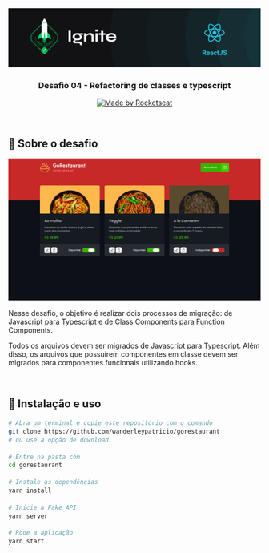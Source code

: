 <img src=".github/ignite.png" alt="Ignite" >

<h3 align="center">
  Desafio 04 - Refactoring de classes e typescript
</h3>

<p align="center">
  <a href="https://rocketseat.com.br">
    <img alt="Made by Rocketseat" src="https://img.shields.io/badge/made%20by-Rocketseat-%2306b656?style=flat-square">
  </a>
</p>

<br>

## :rocket: Sobre o desafio

<p align="center">
  <img src=".github/gorestaurant.png" alt="GoRestaurant">
</p>

Nesse desafio, o objetivo é realizar dois processos de migração: de Javascript para Typescript e de Class Components para Function Components.

Todos os arquivos devem ser migrados de Javascript para Typescript. Além disso, os arquivos que possuírem componentes em classe devem ser migrados para componentes funcionais utilizando hooks.

<br>

## :wrench: Instalação e uso

```bash
# Abra um terminal e copie este repositório com o comando
git clone https://github.com/wanderleypatricio/gorestaurant
# ou use a opção de download.

# Entre na pasta com 
cd gorestaurant

# Instale as dependências
yarn install

# Inicie a Fake API
yarn server

# Rode a aplicação
yarn start
```

<br>
